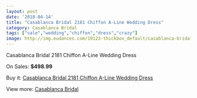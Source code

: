 ```yaml
---
layout: post
date: '2018-04-14'
title: "Casablanca Bridal 2181 Chiffon A-Line Wedding Dress"
category: Casablanca Bridal
tags: ["sale","wedding","chiffon","dress","crazy"]
image: http://img.eudances.com/19123-thickbox_default/casablanca-bridal-2181-chiffon-a-line-wedding-dress.jpg
---
```

Casablanca Bridal 2181 Chiffon A-Line Wedding Dress

On Sales: **$498.99**
<a href="https://www.eudances.com/en/casablanca-bridal/5691-casablanca-bridal-2181-chiffon-a-line-wedding-dress.html"><amp-img layout="responsive" width="600" height="600" src="//img.eudances.com/19123-thickbox_default/casablanca-bridal-2181-chiffon-a-line-wedding-dress.jpg" alt="Casablanca Bridal 2181 Chiffon A-Line Wedding Dress 0" /></a>
<a href="https://www.eudances.com/en/casablanca-bridal/5691-casablanca-bridal-2181-chiffon-a-line-wedding-dress.html"><amp-img layout="responsive" width="600" height="600" src="//img.eudances.com/19125-thickbox_default/casablanca-bridal-2181-chiffon-a-line-wedding-dress.jpg" alt="Casablanca Bridal 2181 Chiffon A-Line Wedding Dress 1" /></a>
<a href="https://www.eudances.com/en/casablanca-bridal/5691-casablanca-bridal-2181-chiffon-a-line-wedding-dress.html"><amp-img layout="responsive" width="600" height="600" src="//img.eudances.com/19124-thickbox_default/casablanca-bridal-2181-chiffon-a-line-wedding-dress.jpg" alt="Casablanca Bridal 2181 Chiffon A-Line Wedding Dress 2" /></a>

Buy it: [Casablanca Bridal 2181 Chiffon A-Line Wedding Dress](https://www.eudances.com/en/casablanca-bridal/5691-casablanca-bridal-2181-chiffon-a-line-wedding-dress.html "Casablanca Bridal 2181 Chiffon A-Line Wedding Dress")

View more: [Casablanca Bridal](https://www.eudances.com/en/4-casablanca-bridal "Casablanca Bridal")